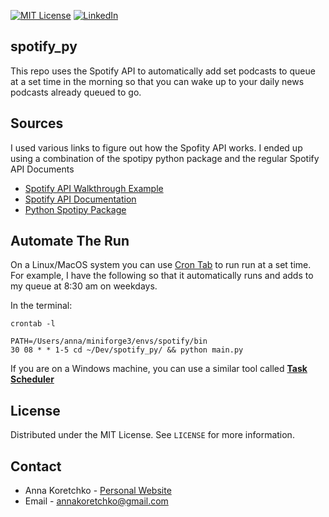 
[![MIT License][license-shield]][license-url]
[![LinkedIn][linkedin-shield]][linkedin-url]


## spotify_py

This repo uses the Spotify API to automatically add set podcasts to queue at a set time in the morning so that you can wake up to your
daily news podcasts already queued to go. 

## Sources
I used various links to figure out how the Spofity API works. I ended up using a combination of the spotipy python package and the
regular Spotify API Documents

- [Spotify API Walkthrough Example](https://stmorse.github.io/journal/spotify-api.html)
- [Spotify API Documentation](https://developer.spotify.com/documentation/)
- [Python Spotipy Package](https://pypi.org/project/spotipy/)

## Automate The Run

On a Linux/MacOS system you can use [Cron Tab](https://www.geeksforgeeks.org/crontab-in-linux-with-examples/) to run run at a set time. For example, I have the following so that it automatically runs and adds to my queue at 8:30 am on weekdays.

In the terminal:

```
crontab -l 

PATH=/Users/anna/miniforge3/envs/spotify/bin
30 08 * * 1-5 cd ~/Dev/spotify_py/ && python main.py
```

If you are on a Windows machine, you can use a similar tool called [**Task Scheduler**](https://www.windowscentral.com/how-create-automated-task-using-task-scheduler-windows-10) 

## License

Distributed under the MIT License. See `LICENSE` for more information.

## Contact

* Anna Koretchko - [Personal Website](https://anna-koretchko.ue.r.appspot.com/index)
* Email - annakoretchko@gmail.com

[linkedin-url]: https://www.linkedin.com/in/anna-koretchko-1b5b0211a/
[license-shield]: https://img.shields.io/github/license/othneildrew/Best-README-Template.svg?style=for-the-badge
[license-url]: https://github.com/annakoretchko/garmin_analysis/blob/master/LICENSE
[linkedin-shield]: https://img.shields.io/badge/-LinkedIn-black.svg?style=for-the-badge&logo=linkedin&colorB=555
